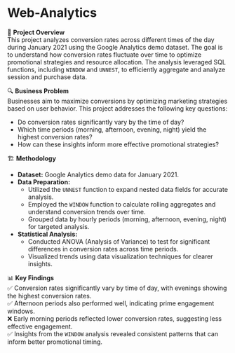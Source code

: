 # Web-Analytics

📌 **Project Overview**  
This project analyzes conversion rates across different times of the day during January 2021 using the Google Analytics demo dataset. The goal is to understand how conversion rates fluctuate over time to optimize promotional strategies and resource allocation. The analysis leveraged SQL functions, including `WINDOW` and `UNNEST`, to efficiently aggregate and analyze session and purchase data.

🔍 **Business Problem**  
Businesses aim to maximize conversions by optimizing marketing strategies based on user behavior. This project addresses the following key questions:  
- Do conversion rates significantly vary by the time of day?  
- Which time periods (morning, afternoon, evening, night) yield the highest conversion rates?  
- How can these insights inform more effective promotional strategies?

🏗️ **Methodology**  
- **Dataset:** Google Analytics demo data for January 2021.  
- **Data Preparation:**  
  - Utilized the `UNNEST` function to expand nested data fields for accurate analysis.  
  - Employed the `WINDOW` function to calculate rolling aggregates and understand conversion trends over time.  
  - Grouped data by hourly periods (morning, afternoon, evening, night) for targeted analysis.  
- **Statistical Analysis:**  
  - Conducted ANOVA (Analysis of Variance) to test for significant differences in conversion rates across time periods.  
  - Visualized trends using data visualization techniques for clearer insights.

📊 **Key Findings**  
✅ Conversion rates significantly vary by time of day, with evenings showing the highest conversion rates.  
✅ Afternoon periods also performed well, indicating prime engagement windows.  
❌ Early morning periods reflected lower conversion rates, suggesting less effective engagement.  
✅ Insights from the `WINDOW` analysis revealed consistent patterns that can inform better promotional timing.
